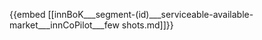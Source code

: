 {{embed  [[innBoK___segment-(id)___serviceable-available-market___innCoPilot___few shots.md]]}}







